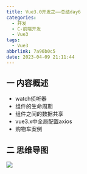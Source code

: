 ```yaml
---
title: Vue3.0开发之——总结day6
categories:
  - 开发
  - C-前端开发
  - Vue3
tags:
  - Vue3
abbrlink: 7a96b0c5
date: 2023-04-09 21:11:44
---
```

## 一 内容概述

* watch侦听器
* 组件的生命周期
* 组件之间的数据共享
* vue3.x中全局配置axios
* 购物车案例

<!--more-->

## 二 思维导图
![][1]


[1]:https://cdn.staticaly.com/gh/PGzxc/CDN/master/blog-vue/vue3.0-summary-day6.png